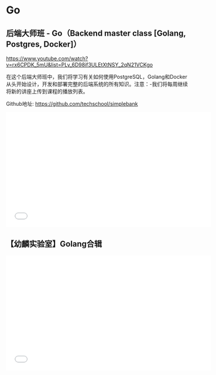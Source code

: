 # Go

## 后端大师班 - Go（Backend master class [Golang, Postgres, Docker]）

https://www.youtube.com/watch?v=rx6CPDK_5mU&list=PLy_6D98if3ULEtXtNSY_2qN21VCKgo

在这个后端大师班中，我们将学习有关如何使用PostgreSQL，Golang和Docker从头开始设计，开发和部署完整的后端系统的所有知识。注意：-我们将每周继续将新的讲座上传到课程的播放列表。

Github地址: https://github.com/techschool/simplebank

<iframe width="560" height="315" src="//player.bilibili.com/player.html?isOutside=true&aid=245437113&bvid=BV1Zv411t7aq&cid=262407176&p=1&autoplay=0" scrolling="no" border="0" frameborder="no" framespacing="0" allowfullscreen="true"></iframe>

## 【幼麟实验室】Golang合辑

<iframe width="560" height="315" src="//player.bilibili.com/player.html?isOutside=true&aid=246038798&bvid=BV1hv411x7we&cid=279322631&p=1&autoplay=0" scrolling="no" border="0" frameborder="no" framespacing="0" allowfullscreen="true"></iframe>